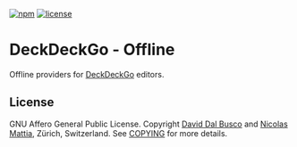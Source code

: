 [![npm][npm-badge]][npm-badge-url]
[![license][npm-license]][npm-license-url]

[npm-badge]: https://img.shields.io/npm/v/@deckdeckgo/offline
[npm-badge-url]: https://www.npmjs.com/package/@deckdeckgo/offline
[npm-license]: https://img.shields.io/npm/l/@deckdeckgo/offline
[npm-license-url]: https://github.com/deckgo/deckdeckgo/blob/main/providers/offline/LICENSE

# DeckDeckGo - Offline

Offline providers for [DeckDeckGo] editors.

## License

GNU Affero General Public License. Copyright [David Dal Busco](mailto:david.dalbusco@outlook.com) and [Nicolas Mattia](mailto:nicolas@nmattia.com), Zürich, Switzerland. See [COPYING](COPYING) for more details.

[deckdeckgo]: https://deckdeckgo.com
